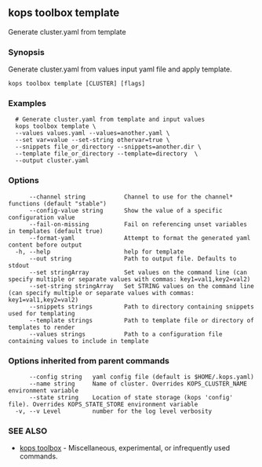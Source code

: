 
<!--- This file is automatically generated by make gen-cli-docs; changes should be made in the go CLI command code (under cmd/kops) -->

## kops toolbox template

Generate cluster.yaml from template

### Synopsis

Generate cluster.yaml from values input yaml file and apply template.

```
kops toolbox template [CLUSTER] [flags]
```

### Examples

```
  # Generate cluster.yaml from template and input values
  kops toolbox template \
  --values values.yaml --values=another.yaml \
  --set var=value --set-string othervar=true \
  --snippets file_or_directory --snippets=another.dir \
  --template file_or_directory --template=directory  \
  --output cluster.yaml
```

### Options

```
      --channel string           Channel to use for the channel* functions (default "stable")
      --config-value string      Show the value of a specific configuration value
      --fail-on-missing          Fail on referencing unset variables in templates (default true)
      --format-yaml              Attempt to format the generated yaml content before output
  -h, --help                     help for template
      --out string               Path to output file. Defaults to stdout
      --set stringArray          Set values on the command line (can specify multiple or separate values with commas: key1=val1,key2=val2)
      --set-string stringArray   Set STRING values on the command line (can specify multiple or separate values with commas: key1=val1,key2=val2)
      --snippets strings         Path to directory containing snippets used for templating
      --template strings         Path to template file or directory of templates to render
      --values strings           Path to a configuration file containing values to include in template
```

### Options inherited from parent commands

```
      --config string   yaml config file (default is $HOME/.kops.yaml)
      --name string     Name of cluster. Overrides KOPS_CLUSTER_NAME environment variable
      --state string    Location of state storage (kops 'config' file). Overrides KOPS_STATE_STORE environment variable
  -v, --v Level         number for the log level verbosity
```

### SEE ALSO

* [kops toolbox](kops_toolbox.md)	 - Miscellaneous, experimental, or infrequently used commands.

